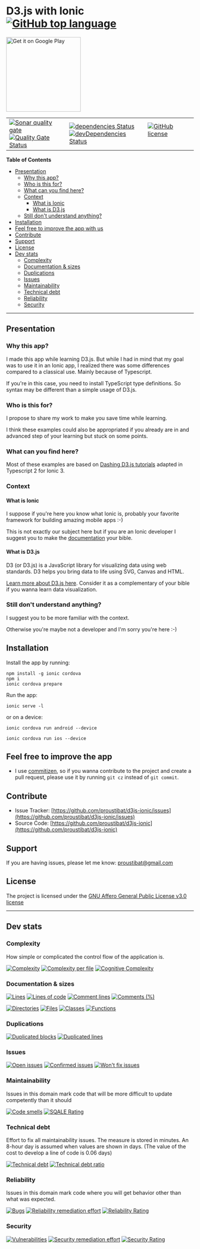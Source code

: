 # D3.js with Ionic [![GitHub top language](https://img.shields.io/github/languages/top/proustibat/d3js-ionic.svg)](https://github.com/proustibat/d3js-ionic) 

<a href='https://play.google.com/store/apps/details?id=prstbt.ionic.d3&pcampaignid=MKT-Other-global-all-co-prtnr-py-PartBadge-Mar2515-1'><img alt='Get it on Google Play' src='https://play.google.com/intl/en_us/badges/images/generic/en_badge_web_generic.png' width='200'/></a>

<table>
	<tr>
		<td>
			<a href='https://sonarcloud.io/dashboard?id=prstbt.ionic.d3.app'><img src='https://sonarcloud.io/api/badges/gate?key=prstbt.ionic.d3.app' alt='Sonar quality gate'/></a><br/>
			<a href='https://sonarcloud.io/component_measures?id=prstbt.ionic.d3.app&metric=alert_status'><img src='https://sonarcloud.io/api/badges/measure?key=prstbt.ionic.d3.app&metric=alert_status' alt='Quality Gate Status'/></a>
		</td>
		<td>
			<a href='https://david-dm.org/proustibat/d3js-ionic'><img src='https://david-dm.org/proustibat/d3js-ionic/status.svg' alt='dependencies Status'/></a><br/>
			<a href='https://david-dm.org/proustibat/d3js-ionic?type=dev'><img src='https://david-dm.org/proustibat/d3js-ionic/dev-status.svg' alt='devDependencies Status'/></a><br/>
		</td>
    <td>
      <a href='https://github.com/proustibat/d3js-ionic/blob/master/LICENSE.md'><img src='https://img.shields.io/github/license/proustibat/d3js-ionic.svg' alt='GitHub license'/></a><br/><br/>
    </td>
	</tr>
</table>

<!-- START doctoc generated TOC please keep comment here to allow auto update -->
<!-- DON'T EDIT THIS SECTION, INSTEAD RE-RUN doctoc TO UPDATE -->
**Table of Contents**

- [Presentation](#presentation)
  - [Why this app?](#why-this-app)
  - [Who is this for?](#who-is-this-for)
  - [What can you find here?](#what-can-you-find-here)
  - [Context](#context)
    - [What is Ionic](#what-is-ionic)
    - [What is D3.js](#what-is-d3js)
  - [Still don't understand anything?](#still-dont-understand-anything)
- [Installation](#installation)
- [Feel free to improve the app with us](#feel-free-to-improve-the-app-with-us)
- [Contribute](#contribute)
- [Support](#support)
- [License](#license)
- [Dev stats](#dev-stats)
  - [Complexity](#complexity)
  - [Documentation & sizes](#documentation--sizes)
  - [Duplications](#duplications)
  - [Issues](#issues)
  - [Maintainability](#maintainability)
  - [Technical debt](#technical-debt)
  - [Reliability](#reliability)
  - [Security](#security)

<!-- END doctoc generated TOC please keep comment here to allow auto update -->


----------------



## Presentation

### Why this app?

I made this app while learning D3.js. But while I had in mind that my goal was to use it in an Ionic app, I realized there was some differences compared to a classical use. Mainly because of Typescript.

If you're in this case, you need to install TypeScript type definitions. So syntax may be different than a simple usage of D3.js.


### Who is this for?

I propose to share my work to make you save time while learning.

I think these examples could also be appropriated if you already are in and advanced step of your learning but stuck on some points.


### What can you find here?

Most of these examples are based on [Dashing D3.js tutorials](https://www.dashingd3js.com/table-of-contents) adapted in Typescript 2 for Ionic 3. 


### Context


#### What is Ionic

I suppose if you're here you know what Ionic is, probably your favorite framework for building amazing mobile apps :-)

This is not exactly our subject here but if you are an Ionic developer I suggest you to make the [documentation](https://ionicframework.com/docs/) your bible.

#### What is D3.js

D3 (or D3.js) is a JavaScript library for visualizing data using web standards. D3 helps you bring data to life using SVG, Canvas and HTML.

[Learn more about D3.js here](https://d3js.org/). Consider it as a complementary of your bible if you wanna learn data visualization.

### Still don't understand anything?

I suggest you to be more familiar with the context. 

Otherwise you're maybe not a developer and I'm sorry you're here :-)


## Installation

Install the app by running:
```
npm install -g ionic cordova
npm i
ionic cordova prepare
```

Run the app: 
```
ionic serve -l
```
or on a device: 
```
ionic cordova run android --device
```

```
ionic cordova run ios --device
```

## Feel free to improve the app

- I use [commitizen](https://github.com/commitizen/cz-cli), so if you wanna contribute to the project and create a pull request, please use it by running `git cz` instead of `git commit`.


## Contribute

- Issue Tracker: [https://github.com/proustibat/d3js-ionic/issues](https://github.com/proustibat/d3js-ionic/issues)
- Source Code: [https://github.com/proustibat/d3js-ionic](https://github.com/proustibat/d3js-ionic)

## Support

If you are having issues, please let me know: proustibat@gmail.com

## License

The project is licensed under the [GNU Affero General Public License v3.0 license](LICENSE.md)


-----------------

## Dev stats

### Complexity
How simple or complicated the control flow of the application is. 


[![Complexity](https://sonarcloud.io/api/badges/measure?key=prstbt.ionic.d3.app&metric=complexity)](https://sonarcloud.io/component_measures?id=prstbt.ionic.d3.app&metric=complexity) 
[![Complexity per file](https://sonarcloud.io/api/badges/measure?key=prstbt.ionic.d3.app&metric=file_complexity)](https://sonarcloud.io/component_measures?id=prstbt.ionic.d3.app&metric=file_complexity)
[![Cognitive Complexity](https://sonarcloud.io/api/badges/measure?key=prstbt.ionic.d3.app&metric=cognitive_complexity)](https://sonarcloud.io/component_measures?id=prstbt.ionic.d3.app&metric=cognitive_complexity)


### Documentation & sizes
[![Lines](https://sonarcloud.io/api/badges/measure?key=prstbt.ionic.d3.app&metric=lines)](https://sonarcloud.io/component_measures?id=prstbt.ionic.d3.app&metric=lines) 
[![Lines of code](https://sonarcloud.io/api/badges/measure?key=prstbt.ionic.d3.app&metric=ncloc)](https://sonarcloud.io/component_measures?id=prstbt.ionic.d3.app&metric=ncloc) 
[![Comment lines](https://sonarcloud.io/api/badges/measure?key=prstbt.ionic.d3.app&metric=comment_lines)](https://sonarcloud.io/component_measures?id=prstbt.ionic.d3.app&metric=comment_lines) 
[![Comments (%)](https://sonarcloud.io/api/badges/measure?key=prstbt.ionic.d3.app&metric=comment_lines_density)](https://sonarcloud.io/component_measures?id=prstbt.ionic.d3.app&metric=comment_lines_density)

[![Directories](https://sonarcloud.io/api/badges/measure?key=prstbt.ionic.d3.app&metric=directories)](https://sonarcloud.io/component_measures?id=prstbt.ionic.d3.app&metric=directories) 
[![Files](https://sonarcloud.io/api/badges/measure?key=prstbt.ionic.d3.app&metric=files)](https://sonarcloud.io/component_measures?id=prstbt.ionic.d3.app&metric=files)
[![Classes](https://sonarcloud.io/api/badges/measure?key=prstbt.ionic.d3.app&metric=classes)](https://sonarcloud.io/component_measures?id=prstbt.ionic.d3.app&metric=classes) 
[![Functions](https://sonarcloud.io/api/badges/measure?key=prstbt.ionic.d3.app&metric=functions)](https://sonarcloud.io/component_measures?id=prstbt.ionic.d3.app&metric=functions)


### Duplications
[![Duplicated blocks](https://sonarcloud.io/api/badges/measure?key=prstbt.ionic.d3.app&metric=duplicated_blocks)](https://sonarcloud.io/component_measures?id=prstbt.ionic.d3.app&metric=duplicated_blocks) 
[![Duplicated lines](https://sonarcloud.io/api/badges/measure?key=prstbt.ionic.d3.app&metric=duplicated_lines)](https://sonarcloud.io/component_measures?id=prstbt.ionic.d3.app&metric=duplicated_lines)


### Issues
[![Open issues](https://sonarcloud.io/api/badges/measure?key=prstbt.ionic.d3.app&metric=open_issues)](https://sonarcloud.io/component_measures?id=prstbt.ionic.d3.app&metric=open_issues)
[![Confirmed issues](https://sonarcloud.io/api/badges/measure?key=prstbt.ionic.d3.app&metric=confirmed_issues)](https://sonarcloud.io/component_measures?id=prstbt.ionic.d3.app&metric=confirmed_issues)
[![Won't fix issues](https://sonarcloud.io/api/badges/measure?key=prstbt.ionic.d3.app&metric=wont_fix_issues)](https://sonarcloud.io/component_measures?id=prstbt.ionic.d3.app&metric=wont_fix_issues) 


### Maintainability
Issues in this domain mark code that will be more difficult to update competently than it should

[![Code smells](https://sonarcloud.io/api/badges/measure?key=prstbt.ionic.d3.app&metric=code_smells)](https://sonarcloud.io/component_measures?id=prstbt.ionic.d3.app&metric=code_smells)
[![SQALE Rating](https://sonarcloud.io/api/badges/measure?key=prstbt.ionic.d3.app&metric=sqale_rating)](https://sonarcloud.io/component_measures?id=prstbt.ionic.d3.app&metric=sqale_rating)


### Technical debt
Effort to fix all maintainability issues. The measure is stored in minutes. An 8-hour day is assumed when values are shown in days. (The value of the cost to develop a line of code is 0.06 days)

[![Technical debt](https://sonarcloud.io/api/badges/measure?key=prstbt.ionic.d3.app&metric=sqale_index)](https://sonarcloud.io/component_measures?id=prstbt.ionic.d3.app&metric=sqale_index) 
[![Technical debt ratio](https://sonarcloud.io/api/badges/measure?key=prstbt.ionic.d3.app&metric=sqale_debt_ratio)](https://sonarcloud.io/component_measures?id=prstbt.ionic.d3.app&metric=sqale_debt_ratio)


### Reliability
Issues in this domain mark code where you will get behavior other than what was expected.

[![Bugs](https://sonarcloud.io/api/badges/measure?key=prstbt.ionic.d3.app&metric=bugs)](https://sonarcloud.io/component_measures?id=prstbt.ionic.d3.app&metric=bugs)
[![Reliability remediation effort](https://sonarcloud.io/api/badges/measure?key=prstbt.ionic.d3.app&metric=reliability_remediation_effort)](https://sonarcloud.io/component_measures?id=prstbt.ionic.d3.app&metric=reliability_remediation_effort)
[![Reliability Rating](https://sonarcloud.io/api/badges/measure?key=prstbt.ionic.d3.app&metric=reliability_rating)](https://sonarcloud.io/component_measures?id=prstbt.ionic.d3.app&metric=reliability_rating)


### Security

[![Vulnerabilities](https://sonarcloud.io/api/badges/measure?key=prstbt.ionic.d3.app&metric=vulnerabilities)](https://sonarcloud.io/component_measures?id=prstbt.ionic.d3.app&metric=vulnerabilities)
[![Security remediation effort	](https://sonarcloud.io/api/badges/measure?key=prstbt.ionic.d3.app&metric=security_remediation_effort)](https://sonarcloud.io/component_measures?id=prstbt.ionic.d3.app&metric=security_remediation_effort)
[![Security Rating](https://sonarcloud.io/api/badges/measure?key=prstbt.ionic.d3.app&metric=security_rating)](https://sonarcloud.io/component_measures?id=prstbt.ionic.d3.app&metric=security_rating)
